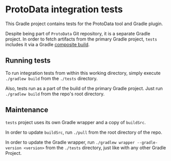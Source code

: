 # ProtoData integration tests

This Gradle project contains tests for the ProtoData tool and Gradle plugin.

Despite being part of `ProtoData` Git repository, it is a separate Gradle project.
In order to fetch artifacts from the primary Gradle project, `tests` includes it
via a Gradle [composite build](https://docs.gradle.org/current/userguide/composite_builds.html).

## Running tests

To run integration tests from within this working directory, simply execute `./gradlew build` from
the `./tests` directory.

Also, tests run as a part of the build of the primary Gradle project. Just run `./gradlew build`
from the repo's root directory.

## Maintenance

`tests` project uses its own Gradle wrapper and a copy of `buildSrc`.

In order to update `buildSrc`, run `./pull` from the root directory of the repo.

In order to update the Gradle wrapper, run `./gradlew wrapper --gradle-version <version>` from
the `./tests` directory, just like with any other Gradle Project.
